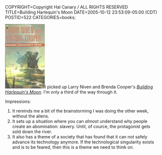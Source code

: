 COPYRIGHT=Copyright Hal Canary / ALL RIGHTS RESERVED
TITLE=Building Harlequin's Moon
DATE=2005-10-12 23:53:09-05:00 (CDT)
POSTID=522
CATEGORIES=books;

![[cover]](/images/book-building-moon.jpg)I picked up Larry Niven and Brenda Cooper's [_Building Harlequin's Moon_](http://www.amazon.com/exec/obidos/ASIN/0765312662/ref%3Dnosim/theworldofhalcan/). I'm only a third of the way through it.

Impressions:

1.  It reminds me a bit of the brainstorming I was doing the other week, without the aliens.
2.  It sets up a situation where you can _almost_ understand why people create an abomination: slavery. Until, of cource, the protagonist gets sold down the river.
3.  It also has a theme of a society that has found that it can not safely advance its technology anymore. If the technological singularity exists and is to be feared, then this is a theme we need to think on.

